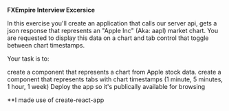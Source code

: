 **FXEmpire Interview Excersice**

In this exercise you'll create an application that calls our server api, gets a json response that represents an "Apple Inc" (Aka: aapl) market chart. You are requested to display this data on a chart and tab control that toggle between chart timestamps.

Your task is to:

create a component that represents a chart from Apple stock data.
create a component that represents tabs with chart timestamps (1 minute, 5 minutes, 1 hour, 1 week)
Deploy the app so it's publically available for browsing

**I made use of create-react-app 

